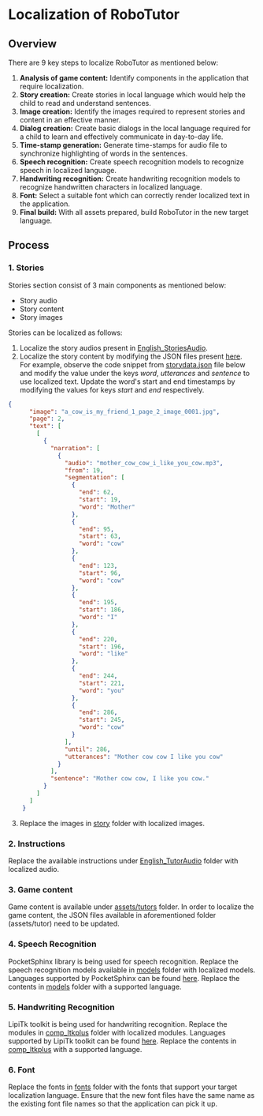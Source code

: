 # Localization of RoboTutor

## Overview
There are 9 key steps to localize RoboTutor as mentioned below:
1. **Analysis of game content:** Identify components in the application that require localization.
2. **Story creation:** Create stories in local language which would help the child to read and understand sentences.
3. **Image creation:** Identify the images required to represent stories and content in an effective manner.
4. **Dialog creation:** Create basic dialogs in the local language required for a child to learn and effectively communicate in day-to-day life.
5. **Time-stamp generation:** Generate time-stamps for audio file to synchronize highlighting of words in the sentences.
6. **Speech recognition:** Create speech recognition models to recognize speech in localized language.
7. **Handwriting recognition:** Create handwriting recognition models to recognize handwritten characters in localized language.
8. **Font:** Select a suitable font which can correctly render localized text in the application.
9. **Final build:** With all assets prepared, build RoboTutor in the new target language.

## Process
### 1. Stories
Stories section consist of 3 main components as mentioned below:  
* Story audio
* Story content
* Story images

Stories can be localized as follows:  
1. Localize the story audios present in [English_StoriesAudio](https://github.com/XPRIZE/GLEXP-Team-RoboTutor-EnglishAssets/tree/master/English_StoriesAudio/assets/audio/en/cmu/xprize/story_reading/quality_low).
2. Localize the story content by modifying the JSON files present [here](https://github.com/XPRIZE/GLEXP-Team-RoboTutor-EnglishAssets/tree/master/English_StoriesAudio/assets/story/en).  
For example, observe the code snippet from [storydata.json](https://github.com/XPRIZE/GLEXP-Team-RoboTutor-EnglishAssets/blob/master/English_StoriesAudio/assets/story/en/1/1_1/storydata.json) file below and modify the value under the keys _word_, _utterances_ and _sentence_ to use localized text. Update the word's start and end timestamps by modifying the values for keys _start_ and _end_ respectively.  

```json
{
      "image": "a_cow_is_my_friend_1_page_2_image_0001.jpg",
      "page": 2,
      "text": [
        [
          {
            "narration": [
              {
                "audio": "mother_cow_cow_i_like_you_cow.mp3",
                "from": 19,
                "segmentation": [
                  {
                    "end": 62,
                    "start": 19,
                    "word": "Mother"
                  },
                  {
                    "end": 95,
                    "start": 63,
                    "word": "cow"
                  },
                  {
                    "end": 123,
                    "start": 96,
                    "word": "cow"
                  },
                  {
                    "end": 195,
                    "start": 186,
                    "word": "I"
                  },
                  {
                    "end": 220,
                    "start": 196,
                    "word": "like"
                  },
                  {
                    "end": 244,
                    "start": 221,
                    "word": "you"
                  },
                  {
                    "end": 286,
                    "start": 245,
                    "word": "cow"
                  }
                ],
                "until": 286,
                "utterances": "Mother cow cow I like you cow"
              }
            ],
            "sentence": "Mother cow cow, I like you cow."
          }
        ]
      ]
    }
```

3. Replace the images in [story](https://github.com/XPRIZE/GLEXP-Team-RoboTutor-EnglishAssets/tree/master/English_StoriesAudio/assets/story/en) folder with localized images.

### 2. Instructions
Replace the available instructions under [English_TutorAudio](https://github.com/XPRIZE/GLEXP-Team-RoboTutor-EnglishAssets/tree/master/English_TutorAudio/assets/audio/en) folder with localized audio.

### 3. Game content
Game content is available under [assets/tutors](https://github.com/XPRIZE/GLEXP-Team-RoboTutor-RoboTutor/tree/master/app/src/main/assets/tutors) folder. In order to localize the game content, the JSON files available in aforementioned folder (assets/tutor) need to be updated.  

### 4. Speech Recognition
PocketSphinx library is being used for speech recognition. Replace the speech recognition models available in [models](https://github.com/XPRIZE/GLEXP-Team-RoboTutor-RoboTutor/tree/master/comp_listener/src/main/assets/sync/models) folder with localized models. Languages supported by PocketSphinx can be found [here](https://cmusphinx.github.io/wiki/download/). Replace the contents in [models](https://github.com/XPRIZE/GLEXP-Team-RoboTutor-RoboTutor/tree/master/comp_listener/src/main/assets/sync/models) folder with a supported language.

### 5. Handwriting Recognition
LipiTk toolkit is being used for handwriting recognition.  Replace the modules in [comp_ltkplus](https://github.com/XPRIZE/GLEXP-Team-RoboTutor-RoboTutor/tree/master/comp_ltkplus) folder with localized modules. Languages supported by LipiTk toolkit can be found [here](http://lipitk.sourceforge.net/resources.htm). Replace the contents in [comp_ltkplus](https://github.com/XPRIZE/GLEXP-Team-RoboTutor-RoboTutor/tree/master/comp_ltkplus) with a supported language.

### 6. Font
Replace the fonts in [fonts](https://github.com/XPRIZE/GLEXP-Team-RoboTutor-RoboTutor/tree/master/comp_ltkplus/src/main/assets/fonts) folder with the fonts that support your target localization language. Ensure that the new font files have the same name as the existing font file names so that the application can pick it up.
